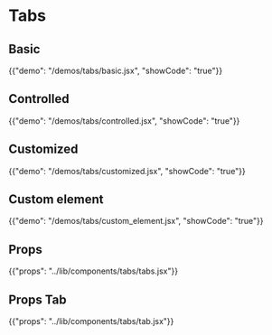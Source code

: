 # Tabs

## Basic

{{"demo": "/demos/tabs/basic.jsx", "showCode": "true"}}

## Controlled

{{"demo": "/demos/tabs/controlled.jsx", "showCode": "true"}}

## Customized

{{"demo": "/demos/tabs/customized.jsx", "showCode": "true"}}

## Custom element

{{"demo": "/demos/tabs/custom_element.jsx", "showCode": "true"}}

## Props

{{"props": "../lib/components/tabs/tabs.jsx"}}

## Props Tab

{{"props": "../lib/components/tabs/tab.jsx"}}